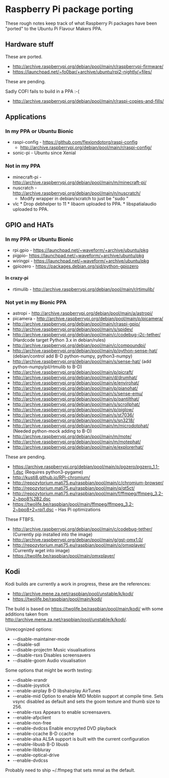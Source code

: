 # Raspberry Pi package porting

These rough notes keep track of what Raspberry Pi packages have been
"ported" to the Ubuntu Pi Flavour Makers PPA.

## Hardware stuff

These are ported.

  * http://archive.raspberrypi.org/debian/pool/main/r/raspberrypi-firmware/
  * https://launchpad.net/~fo0bar/+archive/ubuntu/rpi2-nightly/+files/

These are pending.

Sadly COFI fails to build in a PPA :-(

  * http://archive.raspberrypi.org/debian/pool/main/r/raspi-copies-and-fills/

## Applications

### In my PPA or Ubuntu Bionic

  * raspi-config - https://github.com/flexiondotorg/raspi-config
    *  http://archive.raspberrypi.org/debian/pool/main/r/raspi-config/
  * sonic-pi - Ubuntu since Xenial

### Not in my PPA

  * minecraft-pi - http://archive.raspberrypi.org/debian/pool/main/m/minecraft-pi/
  * nuscratch - http://archive.raspberrypi.org/debian/pool/main/n/nuscratch/
    * Modify wrapper in debian/scratch to just be "sudo "
  *  vlc
    * Drop debhelper to 11
    * libaom uploaded to PPA.
    * libspatialaudio uploaded to PPA.

## GPIO and HATs

### In my PPA or Ubuntu Bionic

  * rpi.gpio - https://launchpad.net/~waveform/+archive/ubuntu/pkg
  * pigpio- https://launchpad.net/~waveform/+archive/ubuntu/pkg
  * wiringpi - https://launchpad.net/~waveform/+archive/ubuntu/pkg
  * gpiozero - https://packages.debian.org/sid/python-gpiozero

#### In crazy-pi

  * rtimulib - http://archive.raspberrypi.org/debian/pool/main/r/rtimulib/

### Not yet in my Bionic PPA

  * astropi - http://archive.raspberrypi.org/debian/pool/main/a/astropi/
  * picamera - http://archive.raspberrypi.org/debian/pool/main/p/picamera/
  * http://archive.raspberrypi.org/debian/pool/main/r/raspi-gpio/
  * http://archive.raspberrypi.org/debian/pool/main/s/spidev/
  * http://archive.raspberrypi.org/debian/pool/main/c/codebug-i2c-tether/   (Hardcode target Python 3.x in debian/rules)
  * http://archive.raspberrypi.org/debian/pool/main/c/compoundpi/
  * http://archive.raspberrypi.org/debian/pool/main/p/python-sense-hat/     (debian/control add B-D python-numpy, python3-numpy)
  * http://archive.raspberrypi.org/debian/pool/main/s/sense-hat/            (add python-numpy/pil/rtmulib to B-D)
  * http://archive.raspberrypi.org/debian/pool/main/p/picraft/
  * http://archive.raspberrypi.org/debian/pool/main/d/drumhat/
  * http://archive.raspberrypi.org/debian/pool/main/e/envirohat/
  * http://archive.raspberrypi.org/debian/pool/main/p/pianohat/ 
  * http://archive.raspberrypi.org/debian/pool/main/s/sense-emu/
  * http://archive.raspberrypi.org/debian/pool/main/p/pantilthat/
  * http://archive.raspberrypi.org/debian/pool/main/s/scrollphat/
  * http://archive.raspberrypi.org/debian/pool/main/p/piglow/
  * http://archive.raspberrypi.org/debian/pool/main/s/st7036/
  * http://archive.raspberrypi.org/debian/pool/main/s/sn3218/
  * http://archive.raspberrypi.org/debian/pool/main/m/microdotphat/         (Needed python-mock adding to B-D)    
  * http://archive.raspberrypi.org/debian/pool/main/m/mote/
  * http://archive.raspberrypi.org/debian/pool/main/m/motephat/
  * http://archive.raspberrypi.org/debian/pool/main/e/explorerhat/

These are pending.

  * https://archive.raspberrypi.org/debian/pool/main/p/pgzero/pgzero_1.1-1.dsc (Requires python3-pygame)
  * http://kusti8.github.io/RPi-chromium/
  * http://repozytorium.mati75.eu/raspbian/pool/main/c/chromium-browser/
  * http://repozytorium.mati75.eu/raspbian/pool/main/q/qt5ct/
  * http://repozytorium.mati75.eu/raspbian/pool/main/f/ffmpeg/ffmpeg_3.2-2~bpo8%2B2.dsc
  * https://twolife.be/raspbian/pool/main/ffmpeg/ffmpeg_3.2-2~bpo8+2+rpi1.dsc - Has Pi optimizations

These FTBFS.

  * http://archive.raspberrypi.org/debian/pool/main/c/codebug-tether/ (Currently pip installed into the image)
  * http://archive.raspberrypi.org/debian/pool/main/g/gst-omx1.0/
  * http://repozytorium.mati75.eu/raspbian/pool/main/o/omxplayer/ (Currently wget into image)
  * https://twolife.be/raspbian/pool/main/omxplayer/

## Kodi

Kodi builds are currently a work in progress, these are the references:

  * http://archive.mene.za.net/raspbian/pool/unstable/k/kodi/
  * https://twolife.be/raspbian/pool/main/kodi/

The build is based on https://twolife.be/raspbian/pool/main/kodi/
with some additions taken from http://archive.mene.za.net/raspbian/pool/unstable/k/kodi/.

Unrecognized options:

  * --disable-maintainer-mode
  * --disable-sdl
  * --disable-projectm  Music visualisations
  * --disable-rsxs      Disables screensavers
  * --disable-goom      Audio visualisation

Some options that might be worth testing:

  * --disable-xrandr
  * --disable-joystick
  * --enable-airplay    B-D libshairplay AirTunes
  * --enable-mid        Option to enable MID Moblin support at compile time. Sets vsync disabled as default and sets the goom texture and thumb size to 256.
  * --enable-rsxs       Appears to enable screensavers. 
  * --enable-afpclient
  * --enable-non-free
  * --enable-dvdcss     Enable encrpyted DVD playback
  * --enable-ccache     B-D ccache
  * --enable-alsa       ALSA support is built with the current configuration
  * --enable-libusb     B-D libusb
  * --enable-libbluray
  * --enable-optical-drive
  * --enable-dvdcss

Probably need to ship ~/.ffmpeg that sets mmal as the default.
